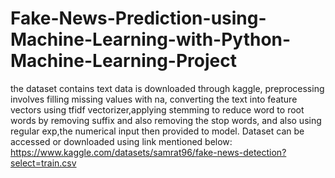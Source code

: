 # Fake-News-Prediction-using-Machine-Learning-with-Python-Machine-Learning-Project
the dataset contains text data is downloaded through kaggle, preprocessing involves filling missing values with na, converting the text into feature vectors using tfidf vectorizer,applying stemming to reduce word to root words by removing suffix and also removing the stop words, and also using regular exp,the numerical input  then provided to model.
Dataset can be accessed or downloaded using link mentioned below:
https://www.kaggle.com/datasets/samrat96/fake-news-detection?select=train.csv
